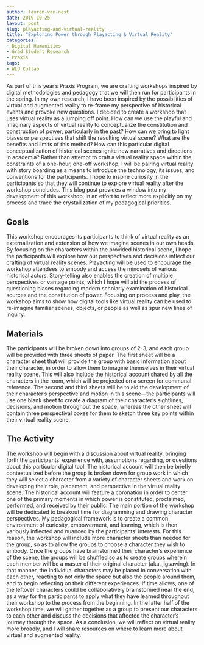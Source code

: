 ```yaml
---
author: lauren-van-nest
date: 2019-10-25
layout: post
slug: playacting-and-virtual-reality
title: "Exploring Power through Playacting & Virtual Reality"
categories:
- Digital Humanities
- Grad Student Research
- Praxis
tags:
- WLU Collab
---
```


As part of this year’s Praxis Program, we are crafting workshops inspired by digital methodologies and pedagogy that we will then run for participants in the spring. In my own research, I have been inspired by the possibilities of virtual and augmented reality to re-frame my perspective of historical events and provoke new questions. I decided to create a workshop that uses virtual reality as a jumping off point. How can we use the playful and imaginary aspects of virtual reality to conceptualize the constitution and construction of power, particularly in the past? How can we bring to light biases or perspectives that shift the resulting virtual scene? What are the benefits and limits of this method? How can this particular digital conceptualization of historical scenes ignite new narratives and directions in academia? Rather than attempt to craft a virtual reality space within the constraints of a one-hour, one-off workshop, I will be pairing virtual reality with story boarding as a means to introduce the technology, its issues, and conventions for the participants. I hope to inspire curiosity in the participants so that they will continue to explore virtual reality after the workshop concludes. This blog post provides a window into my development of this workshop, in an effort to reflect more explicitly on my process and trace the crystallization of my pedagogical priorities.

## Goals
This workshop encourages its participants to think of virtual reality as an externalization and extension of how we imagine scenes in our own heads. By focusing on the characters within the provided historical scene, I hope the participants will explore how our perspectives and decisions inflect our crafting of virtual reality scenes. Playacting will be used to encourage the workshop attendees to embody and access the mindsets of various historical actors. Story-telling also enables the creation of multiple perspectives or vantage points, which I hope will aid the process of questioning biases regarding modern scholarly examination of historical sources and the constitution of power. Focusing on process and play, the workshop aims to show how digital tools like virtual reality can be used to re-imagine familiar scenes, objects, or people as well as spur new lines of inquiry. 

## Materials
The participants will be broken down into groups of 2-3, and each group will be provided with three sheets of paper. The first sheet will be a character sheet that will provide the group with basic information about their character, in order to allow them to imagine themselves in their virtual reality scene. This will also include the historical account shared by all the characters in the room, which will be projected on a screen for communal reference. The second and third sheets will be to aid the development of their character’s perspective and motion in this scene—the participants will use one blank sheet to create a diagram of their character’s sightlines, decisions, and motion throughout the space, whereas the other sheet will contain three perspectival boxes for them to sketch three key points within their virtual reality scene.

## The Activity 
The workshop will begin with a discussion about virtual reality, bringing forth the participants’ experience with, assumptions regarding, or questions about this particular digital tool. The historical account will then be briefly contextualized before the group is broken down for group work in which they will select a character from a variety of character sheets and work on developing their role, placement, and perspective in the virtual reality scene. The historical account will feature a coronation in order to center one of the primary moments in which power is constituted, proclaimed, performed, and received by their public. The main portion of the workshop will be dedicated to breakout time for diagramming and drawing character perspectives. My pedagogical framework is to create a common environment of curiosity, empowerment, and learning, which is then variously inflected and nuanced by the participants’ interests. For this reason, the workshop will include more character sheets than needed for the group, so as to allow the groups to choose a character they wish to embody. Once the groups have brainstormed their character’s experience of the scene, the groups will be shuffled so as to create groups wherein each member will be a master of their original character (aka, jigsawing). In that manner, the individual characters may be placed in conversation with each other, reacting to not only the space but also the people around them, and to begin reflecting on their different experiences. If time allows, one of the leftover characters could be collaboratively brainstormed near the end, as a way for the participants to apply what they have learned throughout their workshop to the process from the beginning. In the latter half of the workshop time, we will gather together as a group to present our characters to each other and discuss the decisions that affected the character’s journey through the space. As a conclusion, we will reflect on virtual reality more broadly, and I will share resources on where to learn more about virtual and augmented reality.
